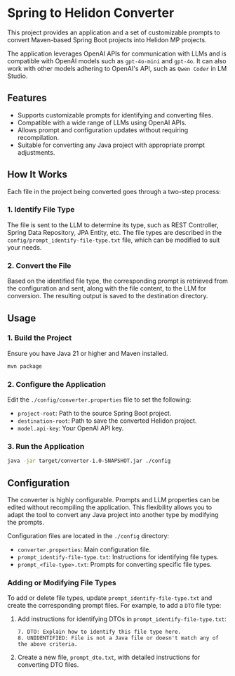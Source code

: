 # Spring to Helidon Converter

This project provides an application and a set of customizable prompts to convert Maven-based Spring Boot projects into Helidon MP projects.

The application leverages OpenAI APIs for communication with LLMs and is compatible with OpenAI models such as `gpt-4o-mini` and `gpt-4o`. It can also work with other models adhering to OpenAI's API, such as `Qwen Coder` in LM Studio.

## Features
 
- Supports customizable prompts for identifying and converting files.
- Compatible with a wide range of LLMs using OpenAI APIs.
- Allows prompt and configuration updates without requiring recompilation.
- Suitable for converting any Java project with appropriate prompt adjustments.

## How It Works

Each file in the project being converted goes through a two-step process:

### 1. Identify File Type

The file is sent to the LLM to determine its type, such as REST Controller, Spring Data Repository, JPA Entity, etc. The file types are described in the `config/prompt_identify-file-type.txt` file, which can be modified to suit your needs.

### 2. Convert the File

Based on the identified file type, the corresponding prompt is retrieved from the configuration and sent, along with the file content, to the LLM for conversion. The resulting output is saved to the destination directory.

## Usage

### 1. Build the Project
Ensure you have Java 21 or higher and Maven installed.

```bash
mvn package
```

### 2. Configure the Application

Edit the `./config/converter.properties` file to set the following:
- `project-root`: Path to the source Spring Boot project.
- `destination-root`: Path to save the converted Helidon project.
- `model.api-key`: Your OpenAI API key.

### 3. Run the Application

```bash
java -jar target/converter-1.0-SNAPSHOT.jar ./config
```

## Configuration

The converter is highly configurable. Prompts and LLM properties can be edited without recompiling the application. This flexibility allows you to adapt the tool to convert any Java project into another type by modifying the prompts.

Configuration files are located in the `./config` directory:

- `converter.properties`: Main configuration file.
- `prompt_identify-file-type.txt`: Instructions for identifying file types.
- `prompt_<file-type>.txt`: Prompts for converting specific file types.

### Adding or Modifying File Types

To add or delete file types, update `prompt_identify-file-type.txt` and create the corresponding prompt files. For example, to add a `DTO` file type:

1. Add instructions for identifying DTOs in `prompt_identify-file-type.txt`:

    ```text
    7. DTO: Explain how to identify this file type here.
    8. UNIDENTIFIED: File is not a Java file or doesn't match any of the above criteria.
    ```

2. Create a new file, `prompt_dto.txt`, with detailed instructions for converting DTO files.
